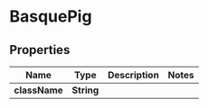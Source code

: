 

# BasquePig


## Properties

| Name | Type | Description | Notes |
|------------ | ------------- | ------------- | -------------|
|**className** | **String** |  |  |


